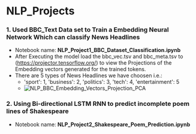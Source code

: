 # NLP_Projects
### 1. Used BBC_Text Data set to Train a Embedding Neural Network Which can classify News Headlines
- Notebook name: **NLP_Project1_BBC_Dataset_Classification.ipynb** 
- After Executing the model load the bbc_vec.tsv and bbc_meta.tsv to (https://projector.tensorflow.org/) to view the Projections of the Embedding vectors generated for the trained tokens.
- There are 5 types of News Headlines we have choosen i.e.:
  - 'sport': 1, 'business': 2, 'politics': 3,  'tech': 4, 'entertainment': 5
  - ![NLP_BBC_Embedding_Vectors_Projection_PCA](bbc_nlp.gif)
### 2. Using Bi-directional LSTM RNN to predict incomplete poem lines of Shakespeare
- Notebook name: **NLP_Project2_Shakespeare_Poem_Prediction.ipynb**
